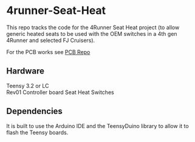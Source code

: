 # 4runner-Seat-Heat

This repo tracks the code for the 4Runner Seat Heat project (to allow generic heated seats to be used with the OEM switches in a 4th gen 4Runner and selected FJ Cruisers).

For the PCB works see [PCB Repo](https://github.com/alorman/4runner-Seat-Heat-PCB)

## Hardware
Teensy 3.2 or LC  
Rev01 Controller board
Seat Heat Switches

## Dependencies 
It is built to use the Arduino IDE and the TeensyDuino library to allow it to flash the Teensy boards.


